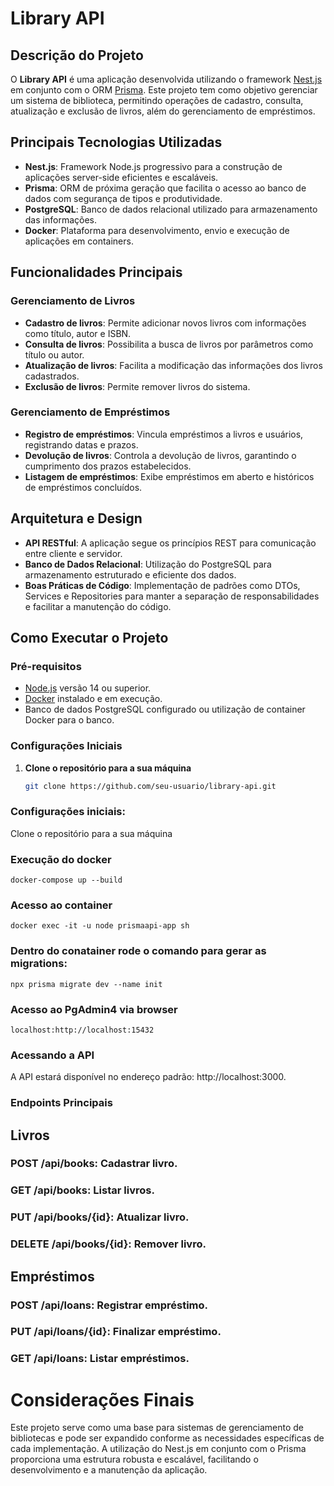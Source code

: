 # Library API

## Descrição do Projeto

O **Library API** é uma aplicação desenvolvida utilizando o framework [Nest.js](https://nestjs.com/) em conjunto com o ORM [Prisma](https://www.prisma.io/). Este projeto tem como objetivo gerenciar um sistema de biblioteca, permitindo operações de cadastro, consulta, atualização e exclusão de livros, além do gerenciamento de empréstimos.

## Principais Tecnologias Utilizadas

- **Nest.js**: Framework Node.js progressivo para a construção de aplicações server-side eficientes e escaláveis.
- **Prisma**: ORM de próxima geração que facilita o acesso ao banco de dados com segurança de tipos e produtividade.
- **PostgreSQL**: Banco de dados relacional utilizado para armazenamento das informações.
- **Docker**: Plataforma para desenvolvimento, envio e execução de aplicações em containers.

## Funcionalidades Principais

### Gerenciamento de Livros

- **Cadastro de livros**: Permite adicionar novos livros com informações como título, autor e ISBN.
- **Consulta de livros**: Possibilita a busca de livros por parâmetros como título ou autor.
- **Atualização de livros**: Facilita a modificação das informações dos livros cadastrados.
- **Exclusão de livros**: Permite remover livros do sistema.

### Gerenciamento de Empréstimos

- **Registro de empréstimos**: Vincula empréstimos a livros e usuários, registrando datas e prazos.
- **Devolução de livros**: Controla a devolução de livros, garantindo o cumprimento dos prazos estabelecidos.
- **Listagem de empréstimos**: Exibe empréstimos em aberto e históricos de empréstimos concluídos.

## Arquitetura e Design

- **API RESTful**: A aplicação segue os princípios REST para comunicação entre cliente e servidor.
- **Banco de Dados Relacional**: Utilização do PostgreSQL para armazenamento estruturado e eficiente dos dados.
- **Boas Práticas de Código**: Implementação de padrões como DTOs, Services e Repositories para manter a separação de responsabilidades e facilitar a manutenção do código.

## Como Executar o Projeto

### Pré-requisitos

- [Node.js](https://nodejs.org/) versão 14 ou superior.
- [Docker](https://www.docker.com/) instalado e em execução.
- Banco de dados PostgreSQL configurado ou utilização de container Docker para o banco.

### Configurações Iniciais

1. **Clone o repositório para a sua máquina**

   ```bash
   git clone https://github.com/seu-usuario/library-api.git


### Configurações iniciais:
  Clone o repositório para a sua máquina
  
  ### Execução do docker
    docker-compose up --build

  ### Acesso ao container
    docker exec -it -u node prismaapi-app sh

  ### Dentro do conatainer rode o comando para gerar as migrations:
    npx prisma migrate dev --name init

  ### Acesso ao PgAdmin4 via browser
    localhost:http://localhost:15432

  
### Acessando a API
A API estará disponível no endereço padrão: http://localhost:3000.

### Endpoints Principais
## Livros
### POST /api/books: Cadastrar livro.
### GET /api/books: Listar livros.
### PUT /api/books/{id}: Atualizar livro.
### DELETE /api/books/{id}: Remover livro.

## Empréstimos
### POST /api/loans: Registrar empréstimo.
### PUT /api/loans/{id}: Finalizar empréstimo.
### GET /api/loans: Listar empréstimos.

# Considerações Finais
Este projeto serve como uma base para sistemas de gerenciamento de bibliotecas e pode ser expandido conforme as necessidades específicas de cada implementação. A utilização do Nest.js em conjunto com o Prisma proporciona uma estrutura robusta e escalável, facilitando o desenvolvimento e a manutenção da aplicação.
